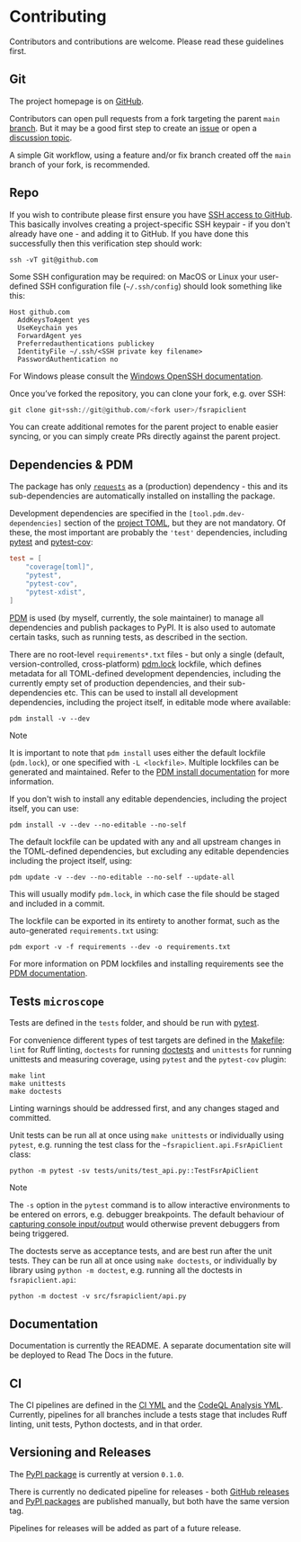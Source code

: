 # Contributing

Contributors and contributions are welcome. Please read these guidelines
first.

## Git

The project homepage is on
[GitHub](https://github.com/sr-murthy/fsrapiclient).

Contributors can open pull requests from a fork targeting the parent
`main`
[branch](https://github.com/sr-murthy/fsrapiclient/tree/main). But
it may be a good first step to create an
[issue](https://github.com/sr-murthy/fsrapiclient/issues) or open
a [discussion
topic](https://github.com/sr-murthy/fsrapiclient/discussions).

A simple Git workflow, using a feature and/or fix branch created off the
`main` branch of your fork, is recommended.

## Repo

If you wish to contribute please first ensure you have [SSH access to
GitHub](https://docs.github.com/en/authentication/connecting-to-github-with-ssh).
This basically involves creating a project-specific SSH keypair - if you
don't already have one - and adding it to GitHub. If you have done this
successfully then this verification step should work:

``` shell
ssh -vT git@github.com
```

Some SSH configuration may be required: on MacOS or Linux your
user-defined SSH configuration file (`~/.ssh/config`) should look
something like this:

``` shell
Host github.com
  AddKeysToAgent yes
  UseKeychain yes
  ForwardAgent yes
  Preferredauthentications publickey
  IdentityFile ~/.ssh/<SSH private key filename>
  PasswordAuthentication no
```

For Windows please consult the [Windows OpenSSH
documentation](https://learn.microsoft.com/en-us/windows-server/administration/openssh/openssh_server_configuration).

Once you’ve forked the repository, you can clone your fork, e.g. over
SSH:

``` python
git clone git+ssh://git@github.com/<fork user>/fsrapiclient
```

You can create additional remotes for the parent project to enable
easier syncing, or you can simply create PRs directly against the parent
project.

## Dependencies & PDM

The package has only [`requests`](https://requests.readthedocs.io/en/latest/)
as a (production) dependency - this and its sub-dependencies are automatically
installed on installing the package.

Development dependencies are specified in the `[tool.pdm.dev-dependencies]` section
of the [project
TOML](https://github.com/sr-murthy/fsrapiclient/blob/main/pyproject.toml),
but they are not mandatory. Of these, the most important are probably
the `'test'` dependencies, including
[pytest](https://docs.pytest.org/en/8.0.x/) and
[pytest-cov](https://pytest-cov.readthedocs.io/):

``` toml
test = [
    "coverage[toml]",
    "pytest",
    "pytest-cov",
    "pytest-xdist",
]
```

[PDM](https://pdm-project.org/latest) is used (by myself, currently, the
sole maintainer) to manage all dependencies and publish packages to
PyPI. It is also used to automate certain tasks, such as running tests,
as described in the section.

There are no root-level `requirements*.txt` files - but only a single
(default, version-controlled, cross-platform)
[pdm.lock](https://github.com/sr-murthy/fsrapiclient/blob/main/pdm.lock)
lockfile, which defines metadata for all TOML-defined development
dependencies, including the currently empty set of production
dependencies, and their sub-dependencies etc. This can be used to
install all development dependencies, including the project itself, in
editable mode where available:

``` shell
pdm install -v --dev
```

> [!NOTE]
> It is important to note that `pdm install` uses either the default
> lockfile (`pdm.lock`), or one specified with `-L <lockfile>`. Multiple
> lockfiles can be generated and maintained. Refer to the [PDM install
> documentation](https://pdm-project.org/latest/reference/cli/#install)
> for more information.

If you don't wish to install any editable dependencies, including the
project itself, you can use:

``` shell
pdm install -v --dev --no-editable --no-self
```

The default lockfile can be updated with any and all upstream changes in
the TOML-defined dependencies, but excluding any editable dependencies
including the project itself, using:

``` shell
pdm update -v --dev --no-editable --no-self --update-all
```

This will usually modify `pdm.lock`, in which case the file should be
staged and included in a commit.

The lockfile can be exported in its entirety to another format, such as
the auto-generated `requirements.txt` using:

``` shell
pdm export -v -f requirements --dev -o requirements.txt
```

For more information on PDM lockfiles and installing requirements see
the [PDM documentation](https://pdm-project.org/latest/).

## Tests `microscope`

Tests are defined in the `tests` folder, and should be run with
[pytest](https://pytest-cov.readthedocs.io/en/latest/).

For convenience different types of test targets are defined in the
[Makefile](https://github.com/sr-murthy/fsrapiclient/blob/main/Makefile):
`lint` for Ruff linting, `doctests` for running
[doctests](https://docs.python.org/3/library/doctest.html) and
`unittests` for running unittests and measuring coverage, using `pytest`
and the `pytest-cov` plugin:

``` shell
make lint
make unittests
make doctests
```

Linting warnings should be addressed first, and any changes staged and
committed.

Unit tests can be run all at once using `make unittests` or individually
using `pytest`, e.g. running the test class for the
`~fsrapiclient.api.FsrApiClient` class:

``` shell
python -m pytest -sv tests/units/test_api.py::TestFsrApiClient
```

> [!NOTE]
> The `-s` option in the `pytest` command is to allow interactive
> environments to be entered on errors, e.g. debugger breakpoints. The
> default behaviour of [capturing console
> input/output](https://docs.pytest.org/en/stable/how-to/capture-stdout-stderr.html#default-stdout-stderr-stdin-capturing-behaviour)
> would otherwise prevent debuggers from being triggered.

The doctests serve as acceptance tests, and are best run after the unit
tests. They can be run all at once using `make doctests`, or
individually by library using `python -m doctest`, e.g. running all the
doctests in `fsrapiclient.api`:

``` shell
python -m doctest -v src/fsrapiclient/api.py
```

## Documentation

Documentation is currently the README. A separate documentation site will
be deployed to Read The Docs in the future.

## CI

The CI pipelines are defined in the [CI
YML](https://github.com/sr-murthy/fsrapiclient/blob/main/.github/workflows/ci.yml)
and the [CodeQL Analysis
YML](https://github.com/sr-murthy/fsrapiclient/blob/main/.github/workflows/codeql-analysis.yml).
Currently, pipelines for all branches include a tests stage that
includes Ruff linting, unit tests, Python doctests, and in that order.

## Versioning and Releases

The [PyPI package](https://pypi.org/project/fsrapiclient/) is
currently at version `0.1.0`.

There is currently no dedicated pipeline for releases - both [GitHub
releases](https://github.com/sr-murthy/fsrapiclient/releases) and
[PyPI packages](https://pypi.org/project/fsrapiclient) are
published manually, but both have the same version tag.

Pipelines for releases will be added as part of a future release.